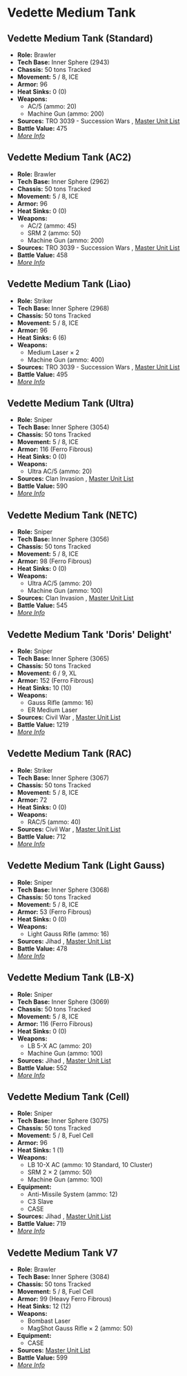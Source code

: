 # Vedette Medium Tank 

## Vedette Medium Tank (Standard) 

- **Role:** Brawler 
- **Tech Base:** Inner Sphere (2943) 
- **Chassis:** 50 tons Tracked 
- **Movement:** 5 / 8, ICE 
- **Armor:** 96 
- **Heat Sinks:** 0 (0) 
- **Weapons:** 
  - AC/5 (ammo: 20) 
  - Machine Gun (ammo: 200) 
- **Sources:** TRO 3039 - Succession Wars , [Master Unit List](http://masterunitlist.info/Unit/Details/3395/vedette-medium-tank-standard) 
- **Battle Value:** 475 
- [*More Info*](vedette_medium_tank/vedette_medium_tank_standard.md) 

## Vedette Medium Tank (AC2) 

- **Role:** Brawler 
- **Tech Base:** Inner Sphere (2962) 
- **Chassis:** 50 tons Tracked 
- **Movement:** 5 / 8, ICE 
- **Armor:** 96 
- **Heat Sinks:** 0 (0) 
- **Weapons:** 
  - AC/2 (ammo: 45) 
  - SRM 2 (ammo: 50) 
  - Machine Gun (ammo: 200) 
- **Sources:** TRO 3039 - Succession Wars , [Master Unit List](http://masterunitlist.info/Unit/Details/3388/vedette-medium-tank-ac2) 
- **Battle Value:** 458 
- [*More Info*](vedette_medium_tank/vedette_medium_tank_ac2.md) 

## Vedette Medium Tank (Liao) 

- **Role:** Striker 
- **Tech Base:** Inner Sphere (2968) 
- **Chassis:** 50 tons Tracked 
- **Movement:** 5 / 8, ICE 
- **Armor:** 96 
- **Heat Sinks:** 6 (6) 
- **Weapons:** 
  - Medium Laser × 2 
  - Machine Gun (ammo: 400) 
- **Sources:** TRO 3039 - Succession Wars , [Master Unit List](http://masterunitlist.info/Unit/Details/3391/vedette-medium-tank-liao) 
- **Battle Value:** 495 
- [*More Info*](vedette_medium_tank/vedette_medium_tank_liao.md) 

## Vedette Medium Tank (Ultra) 

- **Role:** Sniper 
- **Tech Base:** Inner Sphere (3054) 
- **Chassis:** 50 tons Tracked 
- **Movement:** 5 / 8, ICE 
- **Armor:** 116 (Ferro Fibrous) 
- **Heat Sinks:** 0 (0) 
- **Weapons:** 
  - Ultra AC/5 (ammo: 20) 
- **Sources:** Clan Invasion , [Master Unit List](http://masterunitlist.info/Unit/Details/3396/vedette-medium-tank-ultra) 
- **Battle Value:** 590 
- [*More Info*](vedette_medium_tank/vedette_medium_tank_ultra.md) 

## Vedette Medium Tank (NETC) 

- **Role:** Sniper 
- **Tech Base:** Inner Sphere (3056) 
- **Chassis:** 50 tons Tracked 
- **Movement:** 5 / 8, ICE 
- **Armor:** 98 (Ferro Fibrous) 
- **Heat Sinks:** 0 (0) 
- **Weapons:** 
  - Ultra AC/5 (ammo: 20) 
  - Machine Gun (ammo: 100) 
- **Sources:** Clan Invasion , [Master Unit List](http://masterunitlist.info/Unit/Details/3393/vedette-medium-tank-netc) 
- **Battle Value:** 545 
- [*More Info*](vedette_medium_tank/vedette_medium_tank_netc.md) 

## Vedette Medium Tank 'Doris' Delight' 

- **Role:** Sniper 
- **Tech Base:** Inner Sphere (3065) 
- **Chassis:** 50 tons Tracked 
- **Movement:** 6 / 9, XL 
- **Armor:** 152 (Ferro Fibrous) 
- **Heat Sinks:** 10 (10) 
- **Weapons:** 
  - Gauss Rifle (ammo: 16) 
  - ER Medium Laser 
- **Sources:** Civil War , [Master Unit List](http://masterunitlist.info/Unit/Details/3387/vedette-medium-tank-doris-delight) 
- **Battle Value:** 1219 
- [*More Info*](vedette_medium_tank/vedette_medium_tank_doris_delight.md) 

## Vedette Medium Tank (RAC) 

- **Role:** Striker 
- **Tech Base:** Inner Sphere (3067) 
- **Chassis:** 50 tons Tracked 
- **Movement:** 5 / 8, ICE 
- **Armor:** 72 
- **Heat Sinks:** 0 (0) 
- **Weapons:** 
  - RAC/5 (ammo: 40) 
- **Sources:** Civil War , [Master Unit List](http://masterunitlist.info/Unit/Details/3394/vedette-medium-tank-rac) 
- **Battle Value:** 712 
- [*More Info*](vedette_medium_tank/vedette_medium_tank_rac.md) 

## Vedette Medium Tank (Light Gauss) 

- **Role:** Sniper 
- **Tech Base:** Inner Sphere (3068) 
- **Chassis:** 50 tons Tracked 
- **Movement:** 5 / 8, ICE 
- **Armor:** 53 (Ferro Fibrous) 
- **Heat Sinks:** 0 (0) 
- **Weapons:** 
  - Light Gauss Rifle (ammo: 16) 
- **Sources:** Jihad , [Master Unit List](http://masterunitlist.info/Unit/Details/3392/vedette-medium-tank-light-gauss) 
- **Battle Value:** 478 
- [*More Info*](vedette_medium_tank/vedette_medium_tank_light_gauss.md) 

## Vedette Medium Tank (LB-X) 

- **Role:** Sniper 
- **Tech Base:** Inner Sphere (3069) 
- **Chassis:** 50 tons Tracked 
- **Movement:** 5 / 8, ICE 
- **Armor:** 116 (Ferro Fibrous) 
- **Heat Sinks:** 0 (0) 
- **Weapons:** 
  - LB 5-X AC (ammo: 20) 
  - Machine Gun (ammo: 100) 
- **Sources:** Jihad , [Master Unit List](http://masterunitlist.info/Unit/Details/3390/vedette-medium-tank-lb-x) 
- **Battle Value:** 552 
- [*More Info*](vedette_medium_tank/vedette_medium_tank_lb-x.md) 

## Vedette Medium Tank (Cell) 

- **Role:** Sniper 
- **Tech Base:** Inner Sphere (3075) 
- **Chassis:** 50 tons Tracked 
- **Movement:** 5 / 8, Fuel Cell 
- **Armor:** 96 
- **Heat Sinks:** 1 (1) 
- **Weapons:** 
  - LB 10-X AC (ammo: 10 Standard, 10 Cluster) 
  - SRM 2 × 2 (ammo: 50) 
  - Machine Gun (ammo: 100) 
- **Equipment:** 
  - Anti-Missile System (ammo: 12) 
  - C3 Slave 
  - CASE 
- **Sources:** Jihad , [Master Unit List](http://masterunitlist.info/Unit/Details/3389/vedette-medium-tank-cell) 
- **Battle Value:** 719 
- [*More Info*](vedette_medium_tank/vedette_medium_tank_cell.md) 

## Vedette Medium Tank V7 

- **Role:** Brawler 
- **Tech Base:** Inner Sphere (3084) 
- **Chassis:** 50 tons Tracked 
- **Movement:** 5 / 8, Fuel Cell 
- **Armor:** 99 (Heavy Ferro Fibrous) 
- **Heat Sinks:** 12 (12) 
- **Weapons:** 
  - Bombast Laser 
  - MagShot Gauss Rifle × 2 (ammo: 50) 
- **Equipment:** 
  - CASE 
- **Sources:** [Master Unit List](http://masterunitlist.info/Unit/Details/5341/vedette-medium-tank-v7) 
- **Battle Value:** 599 
- [*More Info*](vedette_medium_tank/vedette_medium_tank_v7.md) 

